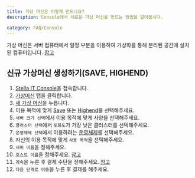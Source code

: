```yaml
---
title: 가상 머신은 어떻게 만드나요?
description: Console에서 새로운 가상 머신을 만드는 방법을 알아봅시다.

category: FAQ/Console
---
```


가상 머신은 서버 컴퓨터에서 일정 부분을 이용하여 가상화를 통해 분리된 공간에 설치된 컴퓨터입니다. [참고](https://docs.stella-it.com/faq/console/first-user-manual)

## 신규 가상머신 생성하기(SAVE, HIGHEND)
1. [Stella IT Console](https://console.stella-it.com)을 접속합니다.
2. [가상머신](https://console.stella-it.com/vm) 탭을 클릭합니다.
3. [새 가상 머신](https://console.stella-it.com/vm/new)을 누릅니다.
4. 이용 목적에 맞게 [Save](https://stella-it.com/vps/save/) 또는 [Highend](https://stella-it.com/vps/highend/)를 선택해주세요.
5. `서버 크기 선택`에서 이용 목적에 맞게 사양을 선택해주세요.
6. `클러스터 선택`에서 `포화도`가 가장 낮은 클러스터를 선택해주세요.
7. `운영체제 선택`에서 이용하려는 [운영체제](https://docs.stella-it.com/faq/console/what-is-os)를 선택해주세요.
8. 자신의 이용 목적에 맞게 `사용 목적`을 선택해주세요.
9. `서버 이름`을 정해주세요.
10. `호스트 이름`을 정해주세요. [참고](https://docs.stella-it.com/faq/console/what-is-hostname)
11. `계속`을 누른 후 결제 수단을 정해주세요. [참고](https://docs.stella-it.com/faq/payments/how-to-set-billing-card)
12. `다음 단계로 이동`을 누른 후 결제를 해주세요.
